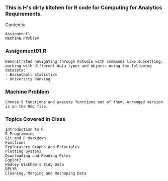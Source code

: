 ### This is H's dirty kitchen for R code for Computing for Analytics Requirements. 

Contents:
```
Assignment1
Machine Problem
```



### Assignment01.R
```
Demonstrated navigating through RStudio with commands like subsetting, working with different data types and objects using the following datasets:
- Basketball Statistics
- University Ranking
```


### Machine Problem
```
Choose 5 functions and execute functions out of them. Arranged version is on the Rmd file.
```


### Topics Covered in Class
```
Introduction to R
R Programming
Git and R Markdown
Functions
Exploratory Graphs and Principles
Plotting Systems
Downloading and Reading Files
Ggplot2
Hadley Wickham's Tidy Data
DPLYR
Cleaning, Merging and Reshaping Data
```


